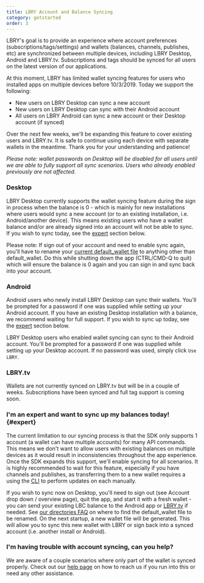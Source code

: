 ```yaml
---
title: LBRY Account and Balance Syncing
category: getstarted
order: 3
---
```


LBRY's goal is to provide an experience where account preferences (subscriptions/tags/settings) and wallets (balances, channels, publishes, etc) are synchronized between multiple devices, including LBRY Desktop, Android and LBRY.tv. Subscriptions and tags should be synced for all users on the latest version of our applications. 

At this moment, LBRY has limited wallet syncing features for users who installed apps on multiple devices before 10/3/2019. Today we support the following:

+ New users on LBRY Desktop can sync a new account  
+ New users on LBRY Desktop can sync with their Android account
+ All users on LBRY Android can sync a new account or their Desktop account (if synced)

Over the next few weeks, we'll be expanding this feature to cover existing users and LBRY.tv. It is safe to continue using each device with separate wallets in the meantime. Thank you for your understanding and patience! 

*Please note: wallet passwords on Desktop will be disabled for all users until we are able to fully support all sync scenarios. Users who already enabled previously are not affected.*

### Desktop

LBRY Desktop currently supports the wallet syncing feature during the sign in process when the balance is 0 - which is mainly for new installations where users would sync a new account (or to an existing installation, i.e. Android/another device). This means existing users who have a wallet balance and/or are already signed into an account will not be able to sync. If you wish to sync today, see the [expert](#expert) section below. 

Please note: If sign out of your account and need to enable sync again, you'll have to rename your [current default_wallet file](/faq/lbry-directories) to anything other than default_wallet. Do this while shutting down the app (CTRL/CMD-Q to quit) which will ensure the balance is 0 again and you can sign in  and sync back into your account.

### Android

Android users who newly install LBRY Desktop can sync their wallets. You'll be prompted for a password if one was supplied while setting up your Android account. If you have an existing Desktop installation with a balance, we recommend waiting for full support. If you wish to sync up today, see the [expert](#expert) section below. 

LBRY Desktop users who enabled wallet syncing can sync to their Android account. You'll be prompted for a password if one was supplied while setting up your Desktop account. If no password was used, simply click `Use LBRY`. 

### LBRY.tv

Wallets are not currently synced on LBRY.tv but will be in a couple of weeks. Subscriptions have been synced and full tag support is coming soon.

### I'm an expert and want to sync up my balances today! {#expert}

The current limitation to our syncing process is that the SDK only supports 1 account (a wallet can have multiple accounts) for many API commands. This means we don't want to allow users with existing balances on multiple devices as it would result in inconsistencies throughout the app experience. Once the SDK expands this support, we'll enable syncing for all scenarios. It is highly recommended to wait for this feature, especially if you have channels and publishes, as transferring them to a new wallet requires a using the [CLI](/faq/how-to-cli) to perform updates on each manually. 

If you wish to sync now on Desktop, you'll need to sign out (see Account drop down / overview page), quit the app, and start it with a fresh wallet - you can send your existing LBC balance to the Android app or [LBRY.tv](https://beta.lbry.tv) if needed. See [our directories FAQ](/faq/lbry-directories) on where to find the default_wallet file to be renamed. On the next startup, a new wallet file will be generated. This will allow you to sync this new wallet with LBRY or sign back into a synced account (i.e. another install or Android).

### I'm having trouble with account syncing, can you help?

We are aware of a couple scenarios where only part of the wallet is synced properly. Check out our [help page](/faq/how-to-report-bugs) on how to reach us if you run into this or need any other assistance. 
